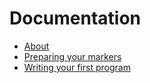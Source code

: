 # Documentation

* [About](about.md)
* [Preparing your markers](markers.md)
* [Writing your first program](program.md)
